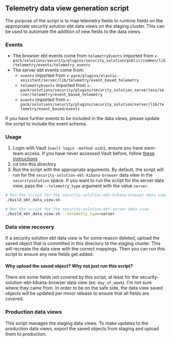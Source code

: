 ## Telemetry data view generation script

The purpose of the script is to map telemetry fields to runtime fields on the appropriate security solution ebt data views on the staging cluster. This can be used to automate the addition of new fields to the data views. 

### Events
- The browser ebt events come from `telemetryEvents` imported from `x-pack/solutions/security/plugins/security_solution/public/common/lib/telemetry/events/telemetry_events`
- The server ebt events come from:
  - `events` imported from `x-pack/plugins/elastic-assistant/server/lib/telemetry/event_based_telemetry`
  - `telemetryEvents` imported from `x-pack/solutions/security/plugins/security_solution_serverless/server/telemetry/event_based_telemetry`
  - `events` imported from `x-pack/solutions/security/plugins/security_solution/server/lib/telemetry/event_based/events`

If you have further events to be included in the data views, please update the script to include the event schema.

### Usage

1. Login with Vault (`vault login -method oidc`), ensure you have siem-team access. If you have never accessed Vault before, follow [these instructions](https://github.com/elastic/infra/blob/master/docs/vault/README.md)
2. cd into this directory
3. Run the script with the appropriate arguments. By default, the script will run for the `security-solution-ebt-kibana-browser` data view in the `securitysolution` space. If you want to run the script for the server data view, pass the `--telemetry_type` argument with the value `server`.

```bash
# Run the script for the security-solution-ebt-kibana-browser data view
./build_ebt_data_view.sh

# Run the script for the security-solution-ebt-server data view
./build_ebt_data_view.sh --telemetry_type=server
```

### Data view recovery

If a security solution ebt data view is for some reason deleted, upload the saved object that is committed in this directory to the staging cluster. This will recreate the data view with the correct mappings. Then you can run this script to ensure any new fields get added.

#### Why upload the saved object? Why not just run this script?

There are some fields not covered by this script, at least for the security-solution-ebt-kibana-browser data view (ex: `day_of_week`). I'm not sure where they came from. In order to be on the safe side, the data view saved objects will be updated per minor release to ensure that all fields are covered.

### Production data views

This script manages the staging data views. To make updates to the production data views, export the saved objects from staging and upload them to production.
